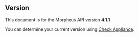 ## Version

<aside class="info">
This document is for the Morpheus API version <b>4.1.1</b>
</aside>

You can determine your current version using [Check Appliance](#check-appliance).
